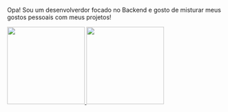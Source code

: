 Opa! Sou um desenvolverdor focado no Backend e gosto de misturar meus gostos pessoais com meus projetos!

<div>
<a href="https://github.com/Ewerton-Jose">
<img loading="lazy" height="180em" src="https://github-readme-stats.vercel.app/api/top-langs/?username=Ewerton-Jose&layout=compact&langs_count=7&theme=dracula"/>
<img loading="lazy" height="180em" src="https://github-readme-stats.vercel.app/api?username=Ewerton-Jose&show_icons=true&theme=dracula&include_all_commits=true&count_private=true"/>
</div>
